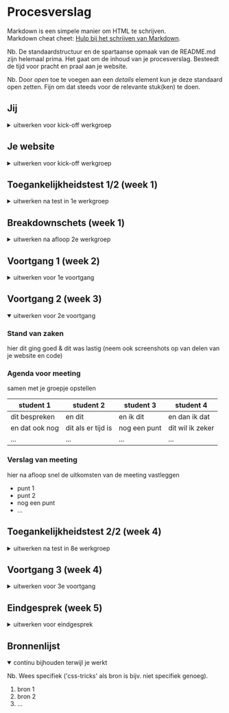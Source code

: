 # Procesverslag

Markdown is een simpele manier om HTML te schrijven.  
Markdown cheat cheet: [Hulp bij het schrijven van Markdown](https://github.com/adam-p/markdown-here/wiki/Markdown-Cheatsheet).

Nb. De standaardstructuur en de spartaanse opmaak van de README.md zijn helemaal prima. Het gaat om de inhoud van je procesverslag. Besteedt de tijd voor pracht en praal aan je website.

Nb. Door _open_ toe te voegen aan een _details_ element kun je deze standaard open zetten. Fijn om dat steeds voor de relevante stuk(ken) te doen.

## Jij

<details>
  <summary>uitwerken voor kick-off werkgroep</summary>

### Auteur:

Randy Dalgliesh

#### Je startniveau:

Rood

#### Je focus:

Responsive

</details>

## Je website

<details>
  <summary>uitwerken voor kick-off werkgroep</summary>

### Je opdracht:

Website van telecom provider Tele2:

- https://www.tele2.nl/
- https://www.tele2.nl/klantenservice

  <!-- link naar de website die je gaat namaken óf de naam/omschrijving van je eigen ontwerp -->

#### Screenshot(s) van de eerste & tweede pagina (small screen):

  <!-- <img src="readme-images/dummy-plaatje.jpg" width="375px" alt="omschrijving van de pagina"> -->
  <!-- <img src="https://github.com/randy554/FED22-23/blob/main/images/tele2_home.png" width="375px" alt="homepagina tele2">  -->
  <!-- <img src="https://github.com/randy554/FED22-23/blob/main/images/tele2_klantenservice.png" width="375px" alt="klantenservice pagina tele2">  -->

| Home pagina                                                                                  | Klantenservicepagina                                                                         |
| :------------------------------------------------------------------------------------------- | :------------------------------------------------------------------------------------------- |
| [![resized-1.jpg](https://i.postimg.cc/Df15vd3h/resized-1.jpg)](https://postimg.cc/hhPVMmGZ) | [![resized-2.jpg](https://i.postimg.cc/QCqyHcPf/resized-2.jpg)](https://postimg.cc/1VfHdVyF) |

</details>

## Toegankelijkheidstest 1/2 (week 1)

<details>
  <summary>uitwerken na test in 1e werkgroep</summary>
  
  [![Whats-App-Image-2022-11-22-at-17-13-33.jpg](https://i.postimg.cc/WzNs9pQW/Whats-App-Image-2022-11-22-at-17-13-33.jpg)](https://postimg.cc/MMLkHwZV)
  
  [![Whats-App-Image-2022-11-22-at-17-13-33-2.jpg](https://i.postimg.cc/Wz5TxLV2/Whats-App-Image-2022-11-22-at-17-13-33-2.jpg)](https://postimg.cc/FkkMJ61q)

### Bevindingen

Lijst met je bevindingen die in de test naar voren kwamen:

#### Screenreader

Hier korte omschrijving (met indien nodig afbeeldingen)

Om nuttig gebruik te kunnen maken van de screenreader op macOS, wordt er eigenlijk best wel veel gevraagd om begrijpen. Zo stond hij standaard bij mij ingesteld om alleen links te lezen op pagina’s en dacht ik tot ik hulp kreeg dat de andere teksten op mijn site niet toegankelijk waren. Ook was mijn voice assistent een snel Engels sprekende man, dit was niet bepaald handig voor mijn site (voornamelijk NL content). Ik heb hiervoor een NL assistent Alex voor gedownload.

#### Cheatsheet

- Screenreader in- of uitschakelen op macOS: cmd + F5
- Instellingen: System Preferences → Accessibility → VoiceOver
- Keyboard help: ctrl + opt + k
- Voice veranderen: cmd + shift + k + arrow up/down
- VoiceOver rotor: ctrl + alt+ cmd + left/right arrow

 <br>
 [![voice-Rotor.png](https://i.postimg.cc/d1mqmZSZ/voice-Rotor.png)](https://postimg.cc/47ykXyGX)
 
 VoiceOver rotor
 
 De content op de Tele2 site is vrij toegankelijk. Afbeeldingen worden goed omschreven en lijsten worden netjes afgegaan. Alles leek goed te zijn tot het Stein en ik opviel dat de kopjes op de site werden overgeslagen. We namen een kijkje met de VoiceOver rotor en zagen dat inderdaad de optie headings niet beschikbaar was voor de site. Dit is ook het stukje toegankelijkheid wat ik wil verbeteren in mijn versie van de site.


#### Muis en Toetsenbord

[![image.png](https://i.postimg.cc/g2nHsDMC/image.png)](https://postimg.cc/MnJBKyJ5)

De site is goed navigeerbaar via de tab er wordt geen content overgeslagen.
Opvallend is wel bij het tabben in de main nav een verborgen menu wordt getoond. Ik zou als toevoeging dit ook voor het zoekveld kunnen implementeren.

#### Motoriek (shocks, elastiekjes)

Hier korte omschrijving (met indien nodig afbeeldingen)

Met het parkinson simulatie apparaat is het menu moeilijk te navigeren laat staan het submenu. Ik denk dat dit niet zo zeer aan de site ligt maar meer aan de beperking. Buttons op de site zijn wel redelijk groot waardoor het iets minder moeite kost om deze te klikken. De grote geldt ook voor andere prominente elementen op de pagina.

Met de ballonen test was het, Navigatie is wel te doen maar, de lopende tekst is moeilijk te lezen.

#### Visueel (brillen, contrast, kleurenblind, dark/light).

#### Brillen

Met de brillen was vrij lastig. Met sommige brillen kon je maar een gedeelte van de site zien en moest je met je hoofd draaien om het resterende gedeelte te zien. Met andere brillen werd het zicht zo wazig waardoor je de lopende tekst niet meer kon lezen.

#### Kleur

Hover kleuren zijn vaak lastig te zien op buttons.

[![image.png](https://i.postimg.cc/g2nHsDMC/image.png)](https://postimg.cc/MnJBKyJ5)

Monochromosy

[![image.png](https://i.postimg.cc/QxPT8rbz/image.png)](https://postimg.cc/BXT6pkR5)

Contrast is soms moeilijk te zien bij hover state. Bij sommige knoppen vult de knop op en dit is voor mensen die kleurenblind zijn wel goed te zien

[![image.png](https://i.postimg.cc/nhFhfS8W/image.png)](https://postimg.cc/jL1bzXS6)

Op de site (https://www.spoorwegmuseum.nl/) van Stein wordt zijn de hover kleuren ook best subtiel maar maken ze handig gebruik van een animatie waardoor iemand die kleurenblind toch goed de state kan herkennen.

</details>

## Breakdownschets (week 1)

<details>
  <summary>uitwerken na afloop 2e werkgroep</summary>

### de hele pagina:

  <img src="readme-images/dummy-plaatje.jpg" width="375px" alt="breakdown van de hele pagina">

### dynamisch deel (bijv menu):

  <img src="readme-images/dummy-plaatje.jpg" width="375px" alt="breakdown van een dynamisch deel">

### wellicht nog een dynamisch deel (bijv filter):

  <img src="readme-images/dummy-plaatje.jpg" width="375px" alt="breakdown van nog een dynamisch deel">

  <img src="readme-images/Homepagina.png" width="375px" alt="tele2 homepagina">

</details>

## Voortgang 1 (week 2)

<details>
  <summary>uitwerken voor 1e voortgang</summary>

### Stand van zaken

De oefenopdrachten helpen enorm. Via codepen kan ik snel en veilig experimenteren en een concept begrijpen. Vooral flexbox begin ik beter door te krijgen. Wat ik op dit moment vrij lastig vindt is een breakdown maken van mijn site. Ik blijf het lastig vinden welke elementen juist zijn om een bepaalde structuur op te zetten.

### Agenda voor meeting

samen met je groepje opstellen

| idelene        | student 2          | student 3    | student 4        |
| -------------- | ------------------ | ------------ | ---------------- |
| vraag over dit | en dit             | en ik dit    | en dan ik dat    |
| en over dat    | dit als er tijd is | nog een punt | dit wil ik zeker |
| ...            | ...                | ...          | ...              |

### Verslag van meeting

hier na afloop snel de uitkomsten van de meeting vastleggen

- punt 1
- punt 2
- nog een punt
- ...

</details>

## Voortgang 2 (week 3)

<details open>
  <summary>uitwerken voor 2e voortgang</summary>

### Stand van zaken

hier dit ging goed & dit was lastig (neem ook screenshots op van delen van je website en code)

### Agenda voor meeting

samen met je groepje opstellen

| student 1      | student 2          | student 3    | student 4        |
| -------------- | ------------------ | ------------ | ---------------- |
| dit bespreken  | en dit             | en ik dit    | en dan ik dat    |
| en dat ook nog | dit als er tijd is | nog een punt | dit wil ik zeker |
| ...            | ...                | ...          | ...              |

### Verslag van meeting

hier na afloop snel de uitkomsten van de meeting vastleggen

- punt 1
- punt 2
- nog een punt
- ...

</details>

## Toegankelijkheidstest 2/2 (week 4)

<details>
  <summary>uitwerken na test in 8e werkgroep</summary>

### Bevindingen

Lijst met je bevindingen die in de test naar voren kwamen (geef ook aan wat er verbeterd is):

#### Screenreader

Hier korte omschrijving (met indien nodig afbeeldingen)

Hier een omschrijving van hoe het opgelost kan worden (met indien nodig afbeeldingen)

#### Muis en Toetsenbord

Hier korte omschrijving (met indien nodig afbeeldingen)

Hier een omschrijving van hoe het opgelost kan worden (met indien nodig afbeeldingen)

#### Motoriek (shocks, elastiekjes)

Hier korte omschrijving (met indien nodig afbeeldingen)

Hier een omschrijving van hoe het opgelost kan worden (met indien nodig afbeeldingen)

#### Visueel (brillen, contrast, kleurenblind, dark/light).

Hier korte omschrijving (met indien nodig afbeeldingen)

Hier een omschrijving van hoe het opgelost kan worden (met indien nodig afbeeldingen)

</details>

## Voortgang 3 (week 4)

<details>
  <summary>uitwerken voor 3e voortgang</summary>

### Stand van zaken

hier dit ging goed & dit was lastig (neem ook screenshots op van delen van je website en code)

### Agenda voor meeting

samen met je groepje opstellen

| student 1      | student 2          | student 3    | student 4        |
| -------------- | ------------------ | ------------ | ---------------- |
| dit bespreken  | en dit             | en ik dit    | en dan ik dat    |
| en dat ook nog | dit als er tijd is | nog een punt | dit wil ik zeker |
| ...            | ...                | ...          | ...              |

### Verslag van meeting

hier na afloop snel de uitkomsten van de meeting vastleggen

- punt 1
- punt 2
- nog een punt
- ...

</details>

## Eindgesprek (week 5)

<details>
  <summary>uitwerken voor eindgesprek</summary>

### Je uitkomst - karakteristiek screenshots:

  <img src="readme-images/dummy-plaatje.jpg" width="375px" alt="uitomst opdracht 1">

### Dit ging goed/Heb ik geleerd:

Korte omschrijving met plaatjes

  <img src="readme-images/dummy-plaatje.jpg" width="375px" alt="top">

### Dit was lastig/Is niet gelukt:

Korte omschrijving met plaatjes

  <img src="readme-images/dummy-plaatje.jpg" width="375px" alt="bummer">
</details>

## Bronnenlijst

<details open>
  <summary>continu bijhouden terwijl je werkt</summary>

Nb. Wees specifiek ('css-tricks' als bron is bijv. niet specifiek genoeg).

1. bron 1
2. bron 2
3. ...

</details>
